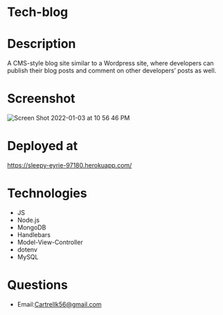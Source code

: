 # Tech-blog

# Description
A CMS-style blog site similar to a Wordpress site, where developers can publish their blog posts and comment on other developers’ posts as well.

# Screenshot

![Screen Shot 2022-01-03 at 10 56 46 PM](https://user-images.githubusercontent.com/88847604/148007733-a194e8ce-1c34-458e-98e8-7cd2e4999e64.png)

# Deployed at
https://sleepy-eyrie-97180.herokuapp.com/


# Technologies
* JS
* Node.js
* MongoDB
* Handlebars
* Model-View-Controller
* dotenv
* MySQL


# Questions
* Email:Cartrellk56@gmail.com
